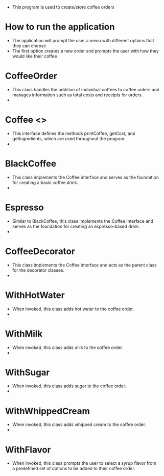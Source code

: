- This program is used to create/store coffee orders

# How to run the application
- The application will prompt the user a menu with different options that they can choose
- The first option creates a new order and prompts the user with how they would like their coffee

# CoffeeOrder
- This class handles the addition of individual coffees to coffee orders and manages information such as total costs and receipts for orders.
- 
# Coffee <>
- This interface defines the methods printCoffee, getCost, and getIngredients, which are used throughout the program.
- 
# BlackCoffee
- This class implements the Coffee interface and serves as the foundation for creating a basic coffee drink.
- 
# Espresso
- Similar to BlackCoffee, this class implements the Coffee interface and serves as the foundation for creating an espresso-based drink.
- 
# CoffeeDecorator
- This class implements the Coffee interface and acts as the parent class for the decorator classes.
- 
# WithHotWater
- When invoked, this class adds hot water to the coffee order.
- 
# WithMilk
- When invoked, this class adds milk to the coffee order.
- 
# WithSugar
- When invoked, this class adds sugar to the coffee order.
- 
# WithWhippedCream
- When invoked, this class adds whipped cream to the coffee order.
- 
# WithFlavor
- When invoked, this class prompts the user to select a syrup flavor from a predefined set of options to be added to their coffee order.
